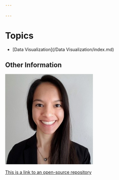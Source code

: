 ```yaml
---

---
```

# Topics
- [Data Visualization](/Data Visualization/index.md)

## Other Information

[![Headshot](pics/Headshot.png)](https://www.linkedin.com/in/cherylngo/ "My LinkedIn Page")

[This is a link to an open-source repository](https://github.com/Cherylngo/jekyll-doc-project&s=50)
